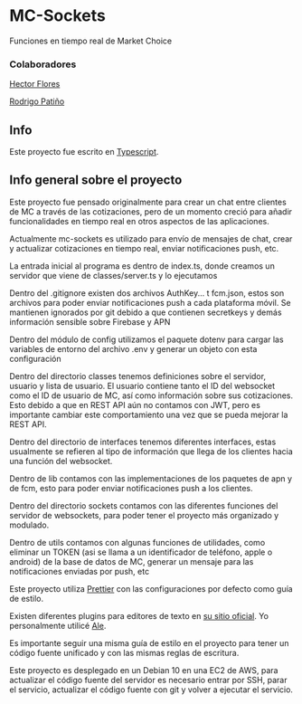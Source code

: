 # MC-Sockets

Funciones en tiempo real de Market Choice

### Colaboradores

[Hector Flores](https://github.com/hecto932)

[Rodrigo Patiño](https://github.com/4k1k0)

## Info

Este proyecto fue escrito en [Typescript](https://www.typescriptlang.org/docs).

## Info general sobre el proyecto

Este proyecto fue pensado originalmente para crear un chat entre clientes de MC a través de las cotizaciones, pero de un momento creció para añadir funcionalidades en tiempo real en otros aspectos de las aplicaciones.

Actualmente mc-sockets es utilizado para envío de mensajes de chat, crear y actualizar cotizaciones en tiempo real, enviar notificaciones push, etc.

La entrada inicial al programa es dentro de index.ts, donde creamos un servidor que viene de classes/server.ts y lo ejecutamos

Dentro del .gitignore existen dos archivos AuthKey... t fcm.json, estos son archivos para poder enviar notificaciones push a cada plataforma móvil. Se mantienen ignorados por git debido a que contienen secretkeys y demás información sensible sobre Firebase y APN

Dentro del módulo de config utilizamos el paquete dotenv para cargar las variables de entorno del archivo .env y generar un objeto con esta configuración

Dentro del directorio classes tenemos definiciones sobre el servidor, usuario y lista de usuario. El usuario contiene tanto el ID del websocket como el ID de usuario de MC, así como información sobre sus cotizaciones. Esto debido a que en REST API aún no contamos con JWT, pero es importante cambiar este comportamiento una vez que se pueda mejorar la REST API.

Dentro del directorio de interfaces tenemos diferentes interfaces, estas usualmente se refieren al tipo de información que llega de los clientes hacia una función del websocket.

Dentro de lib contamos con las implementaciones de los paquetes de apn y de fcm, esto para poder enviar notificaciones push a los clientes.

Dentro del directorio sockets contamos con las diferentes funciones del servidor de websockets, para poder tener el proyecto más organizado y modulado.

Dentro de utils contamos con algunas funciones de utilidades, como eliminar un TOKEN (asi se llama a un identificador de teléfono, apple o android) de la base de datos de MC, generar un mensaje para las notificaciones enviadas por push, etc

Este proyecto utiliza [Prettier](https://prettier.io/) con las configuraciones por defecto como guía de estilo.

Existen diferentes plugins para editores de texto en [su sitio oficial](https://prettier.io/docs/en/editors.html). Yo personalmente utilicé [Ale](https://github.com/dense-analysis/ale).

Es importante seguir una misma guía de estilo en el proyecto para tener un código fuente unificado y con las mismas reglas de escritura.

Este proyecto es desplegado en un Debian 10 en una EC2 de AWS, para actualizar el código fuente del servidor es necesario entrar por SSH, parar el servicio, actualizar el código fuente con git y volver a ejecutar el servicio.

